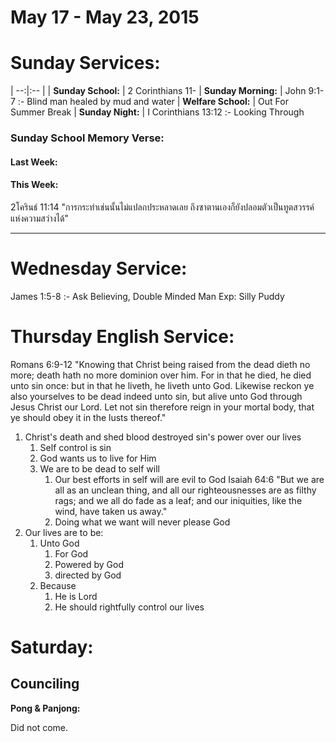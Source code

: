 # May 17 - May 23, 2015

# Sunday Services:

| --:|:-- |
| **Sunday School:**  |	2 Corinthians 11-
| **Sunday Morning:** |	John 9:1-7 :- Blind man healed by mud and water
| **Welfare School:** |	Out For Summer Break
| **Sunday Night:**   | I Corinthians 13:12 :- Looking Through

### Sunday School Memory Verse:
#### Last Week: 


#### This Week:

2โครินธ์ 11:14 "การกระทำเช่นนั้นไม่แปลกประหลาดเลย ถึงซาตานเองก็ยังปลอมตัวเป็นทูตสวรรค์แห่งความสว่างได้"

---
# Wednesday Service:

James 1:5-8 :- Ask Believing, Double Minded Man
Exp: Silly Puddy

# Thursday English Service:

Romans 6:9-12 "Knowing that Christ being raised from the dead dieth no more; death hath no more dominion over him. For in that he died, he died unto sin once: but in that he liveth, he liveth unto God. Likewise reckon ye also yourselves to be dead indeed unto sin, but alive unto God through Jesus Christ our Lord. Let not sin therefore reign in your mortal body, that ye should obey it in the lusts thereof."

1. Christ's death and shed blood destroyed sin's power over our lives
	1. Self control is sin
	2. God wants us to live for Him
	3. We are to be dead to self will
		1. Our best efforts in self will are evil to God
			Isaiah 64:6 "But we are all as an unclean thing, and all our righteousnesses are as filthy rags; and we all do fade as a leaf; and our iniquities, like the wind, have taken us away."
		2. Doing what we want will never please God
2. Our lives are to be:
	1. Unto God
		1. For God
		2. Powered by God
		3. directed by God
	2. Because
		1. He is Lord
		2. He should rightfully control our lives


# Saturday:

## Counciling

**Pong & Panjong:**

Did not come.